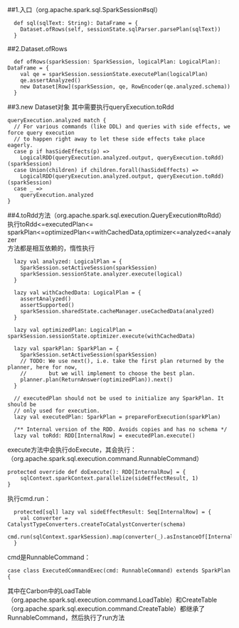 
##1.入口（org.apache.spark.sql.SparkSession#sql）

	  def sql(sqlText: String): DataFrame = {
	    Dataset.ofRows(self, sessionState.sqlParser.parsePlan(sqlText))
	  }

##2.Dataset.ofRows

	  def ofRows(sparkSession: SparkSession, logicalPlan: LogicalPlan): DataFrame = {
	    val qe = sparkSession.sessionState.executePlan(logicalPlan)
	    qe.assertAnalyzed()
	    new Dataset[Row](sparkSession, qe, RowEncoder(qe.analyzed.schema))
	  }


##3.new Dataset对象
其中需要执行queryExecution.toRdd

    queryExecution.analyzed match {
      // For various commands (like DDL) and queries with side effects, we force query execution
      // to happen right away to let these side effects take place eagerly.
      case p if hasSideEffects(p) =>
        LogicalRDD(queryExecution.analyzed.output, queryExecution.toRdd)(sparkSession)
      case Union(children) if children.forall(hasSideEffects) =>
        LogicalRDD(queryExecution.analyzed.output, queryExecution.toRdd)(sparkSession)
      case _ =>
        queryExecution.analyzed
    }

##4.toRdd方法（org.apache.spark.sql.execution.QueryExecution#toRdd）
执行toRdd<=executedPlan<= sparkPlan<=optimizedPlan<=withCachedData,optimizer<=analyzed<=analyzer  
方法都是相互依赖的，惰性执行


	  lazy val analyzed: LogicalPlan = {
	    SparkSession.setActiveSession(sparkSession)
	    sparkSession.sessionState.analyzer.execute(logical)
	  }
	
	  lazy val withCachedData: LogicalPlan = {
	    assertAnalyzed()
	    assertSupported()
	    sparkSession.sharedState.cacheManager.useCachedData(analyzed)
	  }
	
	  lazy val optimizedPlan: LogicalPlan = sparkSession.sessionState.optimizer.execute(withCachedData)
	
	  lazy val sparkPlan: SparkPlan = {
	    SparkSession.setActiveSession(sparkSession)
	    // TODO: We use next(), i.e. take the first plan returned by the planner, here for now,
	    //       but we will implement to choose the best plan.
	    planner.plan(ReturnAnswer(optimizedPlan)).next()
	  }
	
	  // executedPlan should not be used to initialize any SparkPlan. It should be
	  // only used for execution.
	  lazy val executedPlan: SparkPlan = prepareForExecution(sparkPlan)
	
	  /** Internal version of the RDD. Avoids copies and has no schema */
	  lazy val toRdd: RDD[InternalRow] = executedPlan.execute()


execute方法中会执行doExecute，其会执行：（org.apache.spark.sql.execution.command.RunnableCommand）

	protected override def doExecute(): RDD[InternalRow] = {
		sqlContext.sparkContext.parallelize(sideEffectResult, 1)
	}

执行cmd.run：

	  protected[sql] lazy val sideEffectResult: Seq[InternalRow] = {
	    val converter = CatalystTypeConverters.createToCatalystConverter(schema)
	    cmd.run(sqlContext.sparkSession).map(converter(_).asInstanceOf[InternalRow])
	  }

cmd是RunnableCommand：

	case class ExecutedCommandExec(cmd: RunnableCommand) extends SparkPlan {



其中在Carbon中的LoadTable（org.apache.spark.sql.execution.command.LoadTable）和CreateTable（org.apache.spark.sql.execution.command.CreateTable）都继承了RunnableCommand，然后执行了run方法